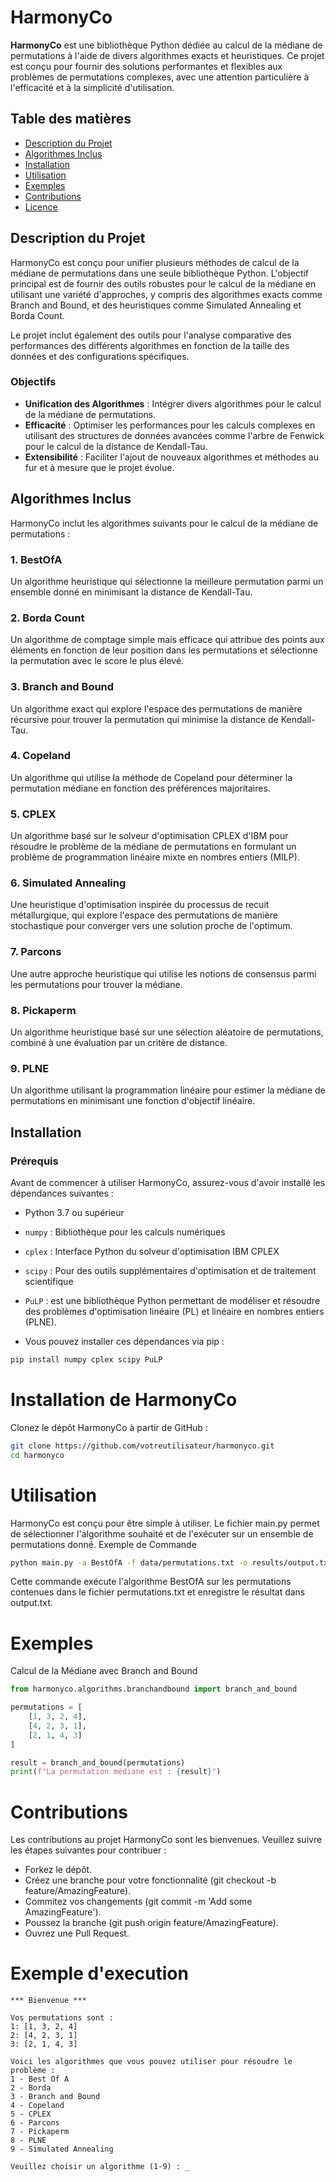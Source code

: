 # HarmonyCo

**HarmonyCo** est une bibliothèque Python dédiée au calcul de la médiane de permutations à l'aide de divers algorithmes exacts et heuristiques. Ce projet est conçu pour fournir des solutions performantes et flexibles aux problèmes de permutations complexes, avec une attention particulière à l'efficacité et à la simplicité d'utilisation.

## Table des matières

- [Description du Projet](#description-du-projet)
- [Algorithmes Inclus](#algorithmes-inclus)
- [Installation](#installation)
- [Utilisation](#utilisation)
- [Exemples](#exemples)
- [Contributions](#contributions)
- [Licence](#licence)

## Description du Projet

HarmonyCo est conçu pour unifier plusieurs méthodes de calcul de la médiane de permutations dans une seule bibliothèque Python. L'objectif principal est de fournir des outils robustes pour le calcul de la médiane en utilisant une variété d'approches, y compris des algorithmes exacts comme Branch and Bound, et des heuristiques comme Simulated Annealing et Borda Count.

Le projet inclut également des outils pour l'analyse comparative des performances des différents algorithmes en fonction de la taille des données et des configurations spécifiques.

### Objectifs

- **Unification des Algorithmes** : Intégrer divers algorithmes pour le calcul de la médiane de permutations.
- **Efficacité** : Optimiser les performances pour les calculs complexes en utilisant des structures de données avancées comme l'arbre de Fenwick pour le calcul de la distance de Kendall-Tau.
- **Extensibilité** : Faciliter l'ajout de nouveaux algorithmes et méthodes au fur et à mesure que le projet évolue.

## Algorithmes Inclus

HarmonyCo inclut les algorithmes suivants pour le calcul de la médiane de permutations :

### 1. **BestOfA**
Un algorithme heuristique qui sélectionne la meilleure permutation parmi un ensemble donné en minimisant la distance de Kendall-Tau.

### 2. **Borda Count**
Un algorithme de comptage simple mais efficace qui attribue des points aux éléments en fonction de leur position dans les permutations et sélectionne la permutation avec le score le plus élevé.

### 3. **Branch and Bound**
Un algorithme exact qui explore l'espace des permutations de manière récursive pour trouver la permutation qui minimise la distance de Kendall-Tau.

### 4. **Copeland**
Un algorithme qui utilise la méthode de Copeland pour déterminer la permutation médiane en fonction des préférences majoritaires.

### 5. **CPLEX**
Un algorithme basé sur le solveur d'optimisation CPLEX d'IBM pour résoudre le problème de la médiane de permutations en formulant un problème de programmation linéaire mixte en nombres entiers (MILP).

### 6. **Simulated Annealing**
Une heuristique d'optimisation inspirée du processus de recuit métallurgique, qui explore l'espace des permutations de manière stochastique pour converger vers une solution proche de l'optimum.

### 7. **Parcons**
Une autre approche heuristique qui utilise les notions de consensus parmi les permutations pour trouver la médiane.

### 8. **Pickaperm**
Un algorithme heuristique basé sur une sélection aléatoire de permutations, combiné à une évaluation par un critère de distance.

### 9. **PLNE**
Un algorithme utilisant la programmation linéaire pour estimer la médiane de permutations en minimisant une fonction d'objectif linéaire.

## Installation

### Prérequis

Avant de commencer à utiliser HarmonyCo, assurez-vous d'avoir installé les dépendances suivantes :

- Python 3.7 ou supérieur
- `numpy` : Bibliothèque pour les calculs numériques
- `cplex` : Interface Python du solveur d'optimisation IBM CPLEX
- `scipy` : Pour des outils supplémentaires d'optimisation et de traitement scientifique
- `PuLP` : est une bibliothèque Python permettant de modéliser et résoudre des problèmes d'optimisation linéaire (PL) et linéaire en nombres entiers (PLNE). 

- Vous pouvez installer ces dépendances via pip :

```bash
pip install numpy cplex scipy PuLP
```

# Installation de HarmonyCo

Clonez le dépôt HarmonyCo à partir de GitHub :

```bash
git clone https://github.com/votreutilisateur/harmonyco.git
cd harmonyco
```

# Utilisation

HarmonyCo est conçu pour être simple à utiliser. Le fichier main.py permet de sélectionner l'algorithme souhaité et de l'exécuter sur un ensemble de permutations donné.
Exemple de Commande

```bash
python main.py -a BestOfA -f data/permutations.txt -o results/output.txt
```
Cette commande exécute l'algorithme BestOfA sur les permutations contenues dans le fichier permutations.txt et enregistre le résultat dans output.txt.

# Exemples
Calcul de la Médiane avec Branch and Bound

```python
from harmonyco.algorithms.branchandbound import branch_and_bound

permutations = [
    [1, 3, 2, 4],
    [4, 2, 3, 1],
    [2, 1, 4, 3]
]

result = branch_and_bound(permutations)
print(f"La permutation médiane est : {result}")
```

# Contributions

Les contributions au projet HarmonyCo sont les bienvenues. Veuillez suivre les étapes suivantes pour contribuer :

- Forkez le dépôt. 
- Créez une branche pour votre fonctionnalité (git checkout -b feature/AmazingFeature). 
- Commitez vos changements (git commit -m 'Add some AmazingFeature'). 
- Poussez la branche (git push origin feature/AmazingFeature). 
- Ouvrez une Pull Request.

# Exemple d'execution 

```less
*** Bienvenue ***

Vos permutations sont :
1: [1, 3, 2, 4]
2: [4, 2, 3, 1]
3: [2, 1, 4, 3]

Voici les algorithmes que vous pouvez utiliser pour résoudre le problème :
1 - Best Of A
2 - Borda
3 - Branch and Bound
4 - Copeland
5 - CPLEX
6 - Parcons
7 - Pickaperm
8 - PLNE
9 - Simulated Annealing

Veuillez choisir un algorithme (1-9) : _

```